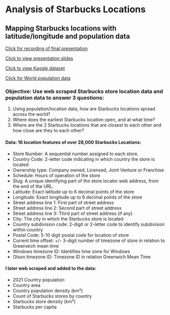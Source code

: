 # Analysis of Starbucks Locations 

## Mapping Starbucks locations with latitude/longitude and population data

[Click for recording of final presentation](https://ironhack.zoom.us/rec/play/z_KuzP88l79dzVBAtHaR-vPE4Xi4xUGUU-C3D948G81Z7jHR7GCBa8oip2yDNDrNwbnBrP9AWwVZ6sM9.WElypAcnuo2-6udI?startTime=1660305720000&_x_zm_rtaid=v-1r2qOaSt-VQG_GldUWIA.1660487182977.ee234b4949979eb90f4b2d2092f0085f&_x_zm_rhtaid=21)

[Click to view presentation slides](https://slides.com/hollydalton/deck-5b0977/fullscreen)

[Click to view Kaggle dataset](https://www.kaggle.com/datasets/kukuroo3/starbucks-locations-worldwide-2021-version)

[Click for World population data](https://worldpopulationreview.com/countries)


### Objective: Use web scraped Starbucks store location data and population data to answer 3 questions:
1. Using population/location data, how are Starbucks locations spread across the world?
2. Where does the earliest Starbucks location open, and at what time?
3. Where are the 2 Starbucks locations that are closest to each other and how close are they to each other?


#### Data: 16 location features of over 28,000 Starbucks Locations:

- Store Number: A sequential number assigned to each store.
- Country Code: 2-letter code indicating in which country the store is located 
- Ownership type: Company owned, Licensed, Joint Venture or Franchise
- Schedule: Hours of operation of the store
- Slug: A unique identifying part of the store locator web address, from the end of the URL.
- Latitude: Exact latitude up to 6 decimal points of the store
- Longitude: Exact longitude up to 6 decimal points of the store
- Street address line 1: First part of street address
- Street address line 2: Second part of street address
- Street address line 3: Third part of street address (if any)
- City: The city in which the Starbucks store is located
- Country subdivision code: 2-digit or 2-letter code to identify subdivision within country
- Postal Code: 5-10 digit postal code for location of store
- Current time offset: +/- 3-digit number of timezone of store in relation to Greenwich mean time 
- Windows timezone ID: Identifies time zone for Windows 
- Olson timezone ID: Timezone ID in relation Greenwich Mean Time 

#### I later web scraped and added to the data:
- 2021 Country population
- Country area
- Country population density (km²)
- Count of Starbucks stores by country
- Starbucks store density (km²)
- Starbucks per capita
